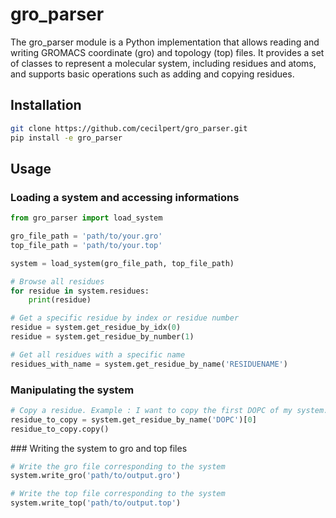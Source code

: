 # gro_parser

The gro_parser module is a Python implementation that allows reading and writing GROMACS coordinate (gro) and topology (top) files. It provides a set of classes to represent a molecular system, including residues and atoms, and supports basic operations such as adding and copying residues.

## Installation

```bash
git clone https://github.com/cecilpert/gro_parser.git
pip install -e gro_parser
```

## Usage

### Loading a system and accessing informations
```python
from gro_parser import load_system

gro_file_path = 'path/to/your.gro'
top_file_path = 'path/to/your.top'

system = load_system(gro_file_path, top_file_path)

# Browse all residues 
for residue in system.residues:
    print(residue)

# Get a specific residue by index or residue number 
residue = system.get_residue_by_idx(0) 
residue = system.get_residue_by_number(1)

# Get all residues with a specific name
residues_with_name = system.get_residue_by_name('RESIDUENAME')
```

### Manipulating the system 
```python
# Copy a residue. Example : I want to copy the first DOPC of my system. It will insert it at the end of DOPC stack
residue_to_copy = system.get_residue_by_name('DOPC')[0]
residue_to_copy.copy()
```

### Writing the system to gro and top files
```python
# Write the gro file corresponding to the system
system.write_gro('path/to/output.gro')

# Write the top file corresponding to the system
system.write_top('path/to/output.top')
```
